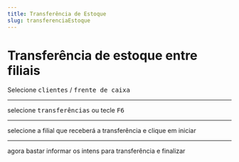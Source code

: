 ```yaml
---
title: Transferência de Estoque
slug: transferenciaEstoque
---
```

# Transferência de estoque entre filiais
Selecione <kbd>clientes</kbd> / <kbd>frente de caixa</kbd>


---

selecione <kbd>transferências</kbd> ou tecle <kbd>F6</kbd>




---

selecione a filial que receberá a transferência e clique em iniciar


---

agora bastar informar os intens para transferência e finalizar
